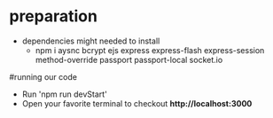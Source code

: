 # preparation
- dependencies might needed to install
	- npm i aysnc bcrypt ejs express express-flash express-session method-override passport
	passport-local socket.io

#running our code
- Run 'npm run devStart'
- Open your favorite terminal to checkout **http://localhost:3000**
